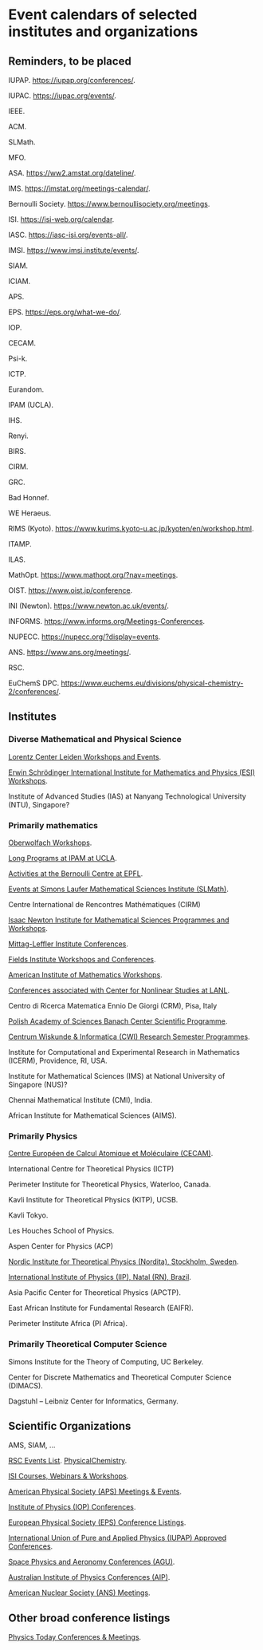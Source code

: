 <head>
  <meta charset="UTF-8">
  <link rel="stylesheet" href="assets/style.css">
</head>

# Event calendars of selected institutes and organizations

## Reminders, to be placed

IUPAP. https://iupap.org/conferences/.

IUPAC. https://iupac.org/events/.

IEEE.

ACM.

SLMath.

MFO.

ASA. https://ww2.amstat.org/dateline/.

IMS. https://imstat.org/meetings-calendar/.

Bernoulli Society. https://www.bernoullisociety.org/meetings.

ISI. https://isi-web.org/calendar.

IASC. https://iasc-isi.org/events-all/.

IMSI. https://www.imsi.institute/events/.

SIAM.

ICIAM.

APS.

EPS. https://eps.org/what-we-do/.

IOP.

CECAM.

Psi-k.

ICTP.

Eurandom.

IPAM (UCLA).

IHS.

Renyi.

BIRS.

CIRM.

GRC.

Bad Honnef.

WE Heraeus.

RIMS (Kyoto). https://www.kurims.kyoto-u.ac.jp/kyoten/en/workshop.html.

ITAMP.

ILAS.

MathOpt. https://www.mathopt.org/?nav=meetings.

OIST. https://www.oist.jp/conference.

INI (Newton). https://www.newton.ac.uk/events/.

INFORMS. https://www.informs.org/Meetings-Conferences.

NUPECC. https://nupecc.org/?display=events.

ANS. https://www.ans.org/meetings/.

RSC.

EuChemS DPC. https://www.euchems.eu/divisions/physical-chemistry-2/conferences/.

## Institutes

### Diverse Mathematical and Physical Science

[Lorentz Center Leiden Workshops and Events](https://www.lorentzcenter.nl/).

[Erwin Schrödinger International Institute for Mathematics and Physics (ESI) Workshops](https://www.esi.ac.at/events/workshops).

Institute of Advanced Studies (IAS) at Nanyang Technological University (NTU), Singapore?

### Primarily mathematics

[Oberwolfach Workshops](https://www.mfo.de/scientific-program/meetings).

[Long Programs at IPAM at UCLA](https://www.ipam.ucla.edu/programs/long-programs/).

[Activities at the Bernoulli Centre at EPFL](https://bernoulli.epfl.ch/internal-programs/).

[Events at Simons Laufer Mathematical Sciences Institute (SLMath)](https://www.slmath.org/workshops).

Centre International de Rencontres Mathématiques (CIRM)

[Isaac Newton Institute for Mathematical Sciences Programmes and Workshops](https://www.newton.ac.uk/events/programmes-workshops/).

[Mittag-Leffler Institute Conferences](https://www.mittag-leffler.se/conferences/?).

[Fields Institute Workshops and Conferences](http://www.fields.utoronto.ca/activities/workshops).

[American Institute of Mathematics Workshops](https://aimath.org/workshops/).

[Conferences associated with Center for Nonlinear Studies at LANL](https://cnls.lanl.gov/external/Conferences.php).

Centro di Ricerca Matematica Ennio De Giorgi (CRM), Pisa, Italy

[Polish Academy of Sciences Banach Center Scientific Programme](https://www.impan.pl/en/bc-conferences).

[Centrum Wiskunde & Informatica (CWI) Research Semester Programmes](https://www.cwi.nl/en/events/cwi-research-semester-programmes/).

Institute for Computational and Experimental Research in Mathematics (ICERM), Providence, RI, USA.

Institute for Mathematical Sciences (IMS) at National University of Singapore (NUS)?

Chennai Mathematical Institute (CMI), India.

African Institute for Mathematical Sciences (AIMS).

### Primarily Physics

[Centre Européen de Calcul Atomique et Moléculaire (CECAM)](https://www.cecam.org/program).

International Centre for Theoretical Physics (ICTP)

Perimeter Institute for Theoretical Physics, Waterloo, Canada.

Kavli Institute for Theoretical Physics (KITP), UCSB.

Kavli Tokyo.

Les Houches School of Physics.

Aspen Center for Physics (ACP)

[Nordic Institute for Theoretical Physics (Nordita), Stockholm, Sweden](https://nordita.org/events/conferences/).

[International Institute of Physics (IIP), Natal (RN), Brazil](https://www.iip.ufrn.br/events.php).

Asia Pacific Center for Theoretical Physics (APCTP).

East African Institute for Fundamental Research (EAIFR).

Perimeter Institute Africa (PI Africa).

### Primarily Theoretical Computer Science

Simons Institute for the Theory of Computing, UC Berkeley.

Center for Discrete Mathematics and Theoretical Computer Science (DIMACS).

Dagstuhl – Leibniz Center for Informatics, Germany.

## Scientific Organizations

AMS, SIAM, ...

[RSC Events List](https://www.rsc.org/events). [PhysicalChemistry](https://www.rsc.org/events/subject/physical).

[ISI Courses, Webinars & Workshops](https://isi-web.org/courses-webinars-workshops).

[American Physical Society (APS) Meetings & Events](https://www.aps.org/meetings/).

[Institute of Physics (IOP) Conferences](https://www.iop.org/events).

[European Physical Society (EPS) Conference Listings](https://www.eps.org/page/events).

[International Union of Pure and Applied Physics (IUPAP) Approved Conferences](https://iupap.org/conferences/approved-conferences/).

[Space Physics and Aeronomy Conferences (AGU)](https://www.agu.org/Events).

[Australian Institute of Physics Conferences (AIP)](https://www.aip.org/conferences).

[American Nuclear Society (ANS) Meetings](https://www.ans.org/meetings/).

## Other broad conference listings

[Physics Today Conferences & Meetings](https://physicstoday.scitation.org/conferences).
